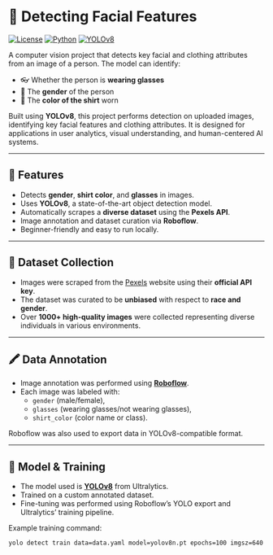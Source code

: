 # 🎯 Detecting Facial Features

[![License](https://img.shields.io/badge/license-MIT-blue.svg)](LICENSE)
[![Python](https://img.shields.io/badge/python-3.8%2B-blue.svg)](https://www.python.org/)
[![YOLOv8](https://img.shields.io/badge/model-YOLOv8-success.svg)](https://github.com/ultralytics/ultralytics)

A computer vision project that detects key facial and clothing attributes from an image of a person. The model can identify:
- 👓 Whether the person is **wearing glasses**
- 🧑 The **gender** of the person
- 👕 The **color of the shirt** worn

Built using **YOLOv8**, this project performs detection on uploaded images, identifying key facial features and clothing attributes. It is designed for applications in user analytics, visual understanding, and human-centered AI systems.

---

## 📌 Features

- Detects **gender**, **shirt color**, and **glasses** in images.
- Uses **YOLOv8**, a state-of-the-art object detection model.
- Automatically scrapes a **diverse dataset** using the **Pexels API**.
- Image annotation and dataset curation via **Roboflow**.
- Beginner-friendly and easy to run locally.

---

## 📂 Dataset Collection

- Images were scraped from the [Pexels](https://www.pexels.com/) website using their **official API key**.
- The dataset was curated to be **unbiased** with respect to **race and gender**.
- Over **1000+ high-quality images** were collected representing diverse individuals in various environments.

---

## 🖍️ Data Annotation

- Image annotation was performed using [**Roboflow**](https://roboflow.com/).
- Each image was labeled with:
  - `gender` (male/female),
  - `glasses` (wearing glasses/not wearing glasses),
  - `shirt_color` (color name or class).

Roboflow was also used to export data in YOLOv8-compatible format.

---

## 🧠 Model & Training

- The model used is **[YOLOv8](https://github.com/ultralytics/ultralytics)** from Ultralytics.
- Trained on a custom annotated dataset.
- Fine-tuning was performed using Roboflow’s YOLO export and Ultralytics’ training pipeline.

Example training command:
```bash
yolo detect train data=data.yaml model=yolov8n.pt epochs=100 imgsz=640

